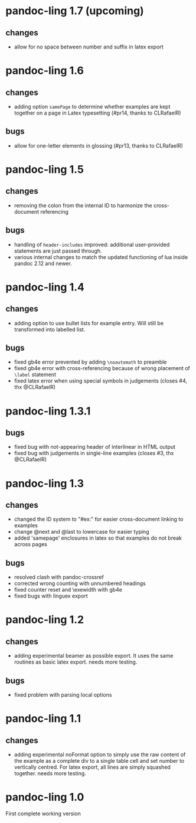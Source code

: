 # pandoc-ling 1.7 (upcoming)

## changes

- allow for no space between number and suffix in latex export

# pandoc-ling 1.6

## changes

- adding option `samePage` to determine whether examples are kept together on a page in Latex typesetting (#pr14, thanks to CLRafaelR)

## bugs

- allow for one-letter elements in glossing (#pr13, thanks to CLRafaelR)

# pandoc-ling 1.5

## changes

- removing the colon from the internal ID to harmonize the cross-document referencing

## bugs

- handling of `header-includes` improved: additional user-provided statements are just passed through.
- various internal changes to match the updated functioning of lua inside pandoc 2.12 and newer.

# pandoc-ling 1.4

## changes

- adding option to use bullet lists for example entry. Will still be transformed into labelled list.

## bugs

- fixed gb4e error prevented by adding `\noautomath` to preamble
- fixed gb4e error with cross-referencing because of wrong placement of `\label` statement
- fixed latex error when using special symbols in judgements (closes #4, thx @CLRafaelR)

# pandoc-ling 1.3.1

## bugs

- fixed bug with not-appearing header of interlinear in HTML output
- fixed bug with judgements in single-line examples (closes #3, thx @CLRafaelR)

# pandoc-ling 1.3

## changes

- changed the ID system to "#ex:" for easier cross-document linking to examples
- change @next and @last to lowercase for easier typing
- added 'samepage' enclosures in latex so that examples do not break across pages

## bugs

- resolved clash with pandoc-crossref
- corrected wrong counting with unnumbered headings
- fixed counter reset and \exewidth with gb4e
- fixed bugs with linguex export

# pandoc-ling 1.2

## changes

- adding experimental beamer as possible export. It uses the same routines as basic latex export. needs more testing.

## bugs

- fixed problem with parsing local options

# pandoc-ling 1.1

## changes

- adding experimental noFormat option to simply use the raw content of the example as a complete div to a single table cell and set number to vertically centred. For latex export, all lines are simply squashed together. needs more testing.

# pandoc-ling 1.0

First complete working version
